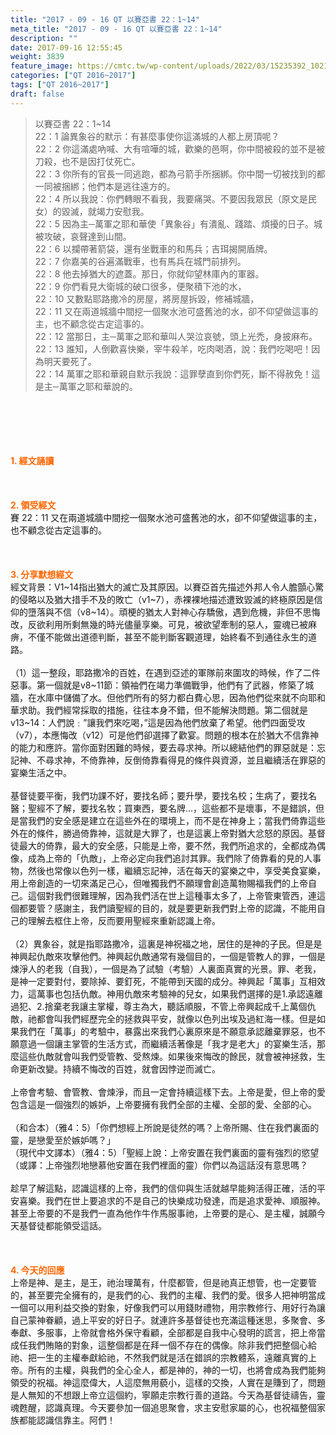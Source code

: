 ```yaml
---
title: "2017 - 09 - 16 QT 以賽亞書 22：1~14"
meta_title: "2017 - 09 - 16 QT 以賽亞書 22：1~14"
description: ""
date: 2017-09-16 12:55:45
weight: 3839
feature_image: https://cmtc.tw/wp-content/uploads/2022/03/15235392_10211799862337740_180693556567566654_o-1.webp
categories: ["QT 2016~2017"]
tags: ["QT 2016~2017"]
draft: false
---
```


<blockquote>以賽亞書 22：1~14<br />
22：1 論異象谷的默示：有甚麼事使你這滿城的人都上房頂呢？<br />
22：2 你這滿處吶喊、大有喧嘩的城，歡樂的邑啊，你中間被殺的並不是被刀殺，也不是因打仗死亡。<br />
22：3 你所有的官長一同逃跑，都為弓箭手所捆綁。你中間一切被找到的都一同被捆綁；他們本是逃往遠方的。<br />
22：4 所以我說：你們轉眼不看我，我要痛哭。不要因我眾民（原文是民女）的毀滅，就竭力安慰我。<br />
22：5 因為主─萬軍之耶和華使「異象谷」有潰亂、踐踏、煩擾的日子。城被攻破，哀聲達到山間。<br />
22：6 以攔帶著箭袋，還有坐戰車的和馬兵；吉珥揭開盾牌。<br />
22：7 你嘉美的谷遍滿戰車，也有馬兵在城門前排列。<br />
22：8 他去掉猶大的遮蓋。那日，你就仰望林庫內的軍器。<br />
22：9 你們看見大衛城的破口很多，便聚積下池的水，<br />
22：10 又數點耶路撒冷的房屋，將房屋拆毀，修補城牆，<br />
22：11 又在兩道城牆中間挖一個聚水池可盛舊池的水，卻不仰望做這事的主，也不顧念從古定這事的。<br />
22：12 當那日，主─萬軍之耶和華叫人哭泣哀號，頭上光禿，身披麻布。<br />
22：13 誰知，人倒歡喜快樂，宰牛殺羊，吃肉喝酒，說：我們吃喝吧！因為明天要死了。<br />
22：14 萬軍之耶和華親自默示我說：這罪孽直到你們死，斷不得赦免！這是主─萬軍之耶和華說的。</blockquote><br />
&nbsp;<br />
<br />
&nbsp;<br />
<br />
<span style="color: #ff6600;"><strong>1. </strong><strong>經文誦讀</strong></span><br />
<br />
<span style="color: #ff6600;"><strong> </strong></span><br />
<br />
<span style="color: #ff6600;"><strong>2. </strong><strong>領受經文<br />
</strong></span>賽 22：11 又在兩道城牆中間挖一個聚水池可盛舊池的水，卻不仰望做這事的主，也不顧念從古定這事的。<br />
<br />
&nbsp;<br />
<br />
<span style="color: #ff6600;"><strong>3. 分享默想經文<br />
</strong></span>經文背景：V1~14指出猶大的滅亡及其原因。以賽亞首先描述外邦人令人膽顫心驚的侵略以及猶大措手不及的敗亡（v1~7），赤裸裸地描述遭致毀滅的終極原因是信仰的墮落與不信（v8~14）。頑梗的猶太人對神心存驕傲，遇到危機，非但不思悔改，反欲利用所剩無幾的時光儘量享樂。可見，被欲望牽制的惡人，靈魂已被麻痹，不僅不能做出道德判斷，甚至不能判斷客觀道理，始終看不到通往永生的道路。<br />
<br />
（1）這一整段，耶路撒冷的百姓，在遇到亞述的軍隊前來圍攻的時候，作了二件惡事。第一個就是v8~11節：領袖們在竭力準備戰爭，他們有了武器，修築了城牆，在水庫中儲備了水。但他們所有的努力都白費心思，因為他們從來就不向耶和華求助。我們經常採取的措施，往往本身不錯，但不能解決問題。第二個就是v13~14：人們說﹕”讓我們來吃喝，”這是因為他們放棄了希望。他們四面受攻（v7），本應悔改（v12）可是他們卻選擇了歡宴。問題的根本在於猶大不信靠神的能力和應許。當你面對困難的時候，要去尋求神。所以總結他們的罪惡就是：忘記神、不尋求神，不倚靠神，反倒倚靠看得見的條件與資源，並且繼續活在罪惡的宴樂生活之中。<br />
<br />
基督徒要平衡，我們功課不好，要找名師；要升學，要找名校；生病了，要找名醫；聖經不了解，要找名牧；買東西，要名牌…，這些都不是壞事，不是錯誤，但是當我們的安全感是建立在這些外在的環境上，而不是在神身上；當我們倚靠這些外在的條件，勝過倚靠神，這就是大罪了，也是這裏上帝對猶大忿怒的原因。基督徒最大的倚靠，最大的安全感，只能是上帝，要不然，我們所追求的，全都成為偶像，成為上帝的「仇敵」，上帝必定向我們追討其罪。我們除了倚靠看的見的人事物，然後也常像以色列一樣，繼續忘記神，活在每天的宴樂之中，享受美食宴樂，用上帝創造的一切來滿足己心，但唯獨我們不願理會創造萬物賜福我們的上帝自己。這個對我們很難理解，因為我們活在世上這種事太多了，上帝管東管西，連這個都要管？感謝主，我們讀聖經的目的，就是要更新我們對上帝的認識，不能用自己的理解去框住上帝，反而要用聖經來重新認識上帝。<br />
<br />
（2）異象谷，就是指耶路撒冷，這裏是神祝福之地，居住的是神的子民。但是是神興起仇敵來攻擊他們。神興起仇敵通常有幾個目的，一個是管教人的罪，一個是煉淨人的老我（自我），一個是為了試驗（考驗）人裏面真實的光景。罪、老我，是神一定要對付，要除掉、要釘死，不能帶到天國的成分。神興起「萬事」互相效力，這萬事也包括仇敵。神用仇敵來考驗神的兒女，如果我們選擇的是1.承認遠離過犯、2.捨棄老我讓主掌權，尊主為大，聽話順服，不管上帝興起成千上萬個仇敵，祂都會叫我們經歷完全的拯救與平安，就像以色列出埃及過紅海一樣。但是如果我們在「萬事」的考驗中，暴露出來我們心裏原來是不願意承認離棄罪惡，也不願意過一個讓主掌管的生活方式，而繼續活著像是「我才是老大」的宴樂生活，那麼這些仇敵就會叫我們受管教、受熬煉。如果後來悔改的餘民，就會被神拯救，生命更新改變。持續不悔改的百姓，就會因悖逆而滅亡。<br />
<br />
上帝會考驗、會管教、會煉淨，而且一定會持續這樣下去。上帝是愛，但上帝的愛包含這是一個強烈的嫉妒，上帝要擁有我們全部的主權、全部的愛、全部的心。<br />
<br />
（和合本）（雅4：5）「你們想經上所說是徒然的嗎？上帝所賜、住在我們裏面的靈，是戀愛至於嫉妒嗎？」<br />
（現代中文譯本）（雅4：5）「聖經上說：上帝安置在我們裏面的靈有強烈的慾望（或譯：上帝強烈地戀慕他安置在我們裡面的靈）你們以為這話沒有意思嗎？<br />
<br />
趁早了解這點，認識這樣的上帝，我們的信仰與生活就越早能夠活得正確，活的平安喜樂。我們在世上要追求的不是自己的快樂成功發達，而是追求愛神、順服神。甚至上帝要的不是我們一直為他作牛作馬服事祂，上帝要的是心、是主權，誠願今天基督徒都能領受這話。<br />
<br />
&nbsp;<br />
<br />
<span style="color: #ff6600;"><strong>4. 今天的回應<br />
</strong></span>上帝是神、是主，是王，祂治理萬有，什麼都管，但是祂真正想管，也一定要管的，甚至要完全擁有的，是我們的心、我們的主權、我們的愛。很多人把神明當成一個可以用利益交換的對象，好像我們可以用錢財禮物，用宗教修行、用好行為讓自己蒙神眷顧，過上平安的好日子。就連許多基督徒也充滿這種迷思，多聚會、多奉獻、多服事，上帝就會格外保守看顧，全部都是自我中心發明的謊言，把上帝當成任我們賄賂的對象，這整個都是在拜一個不存在的偶像。除非我們把整個心給祂、把一生的主權奉獻給祂，不然我們就是活在錯誤的宗教體系，遠離真實的上帝。所有的主權，與我們的全心全人，都是神的，神的一切，也將會成為我們能夠領受的祝福。神這麼偉大，人這麼無用藐小，這樣的交換，人實在是賺到了，問題是人無知的不想跟上帝立這個約，寧願走宗教行善的道路。今天為基督徒禱告，靈魂甦醒，認識真理。今天要參加一個追思聚會，求主安慰家屬的心，也祝福整個家族都能認識信靠主。阿們！
        